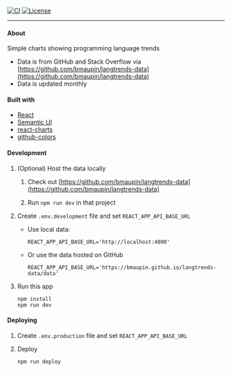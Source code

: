 [![CI](https://github.com/bmaupin/langtrends/workflows/CI/badge.svg)](https://github.com/bmaupin/langtrends/actions)
[![License](https://img.shields.io/badge/license-MIT-blue.svg)](https://github.com/bmaupin/langtrends/blob/master/LICENSE)

---

#### About

Simple charts showing programming language trends

- Data is from GitHub and Stack Overflow via [https://github.com/bmaupin/langtrends-data](https://github.com/bmaupin/langtrends-data)
- Data is updated monthly

#### Built with

- [React](https://reactjs.org/)
- [Semantic UI](https://react.semantic-ui.com/)
- [react-charts](https://github.com/tannerlinsley/react-charts)
- [github-colors](https://github.com/IonicaBizau/github-colors)

#### Development

1. (Optional) Host the data locally

   1. Check out [https://github.com/bmaupin/langtrends-data](https://github.com/bmaupin/langtrends-data)

   1. Run `npm run dev` in that project

1. Create `.env.development` file and set `REACT_APP_API_BASE_URL`

   - Use local data:

     `REACT_APP_API_BASE_URL='http://localhost:4000'`

   - Or use the data hosted on GitHub

     `REACT_APP_API_BASE_URL='https://bmaupin.github.io/langtrends-data/data'`

1. Run this app

   ```
   npm install
   npm run dev
   ```

#### Deploying

1. Create `.env.production` file and set `REACT_APP_API_BASE_URL`

1. Deploy

   ```
   npm run deploy
   ```
